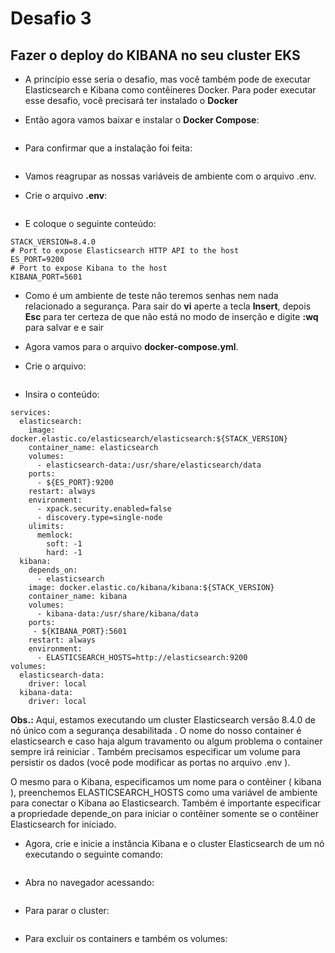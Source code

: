 # Desafio 3
## Fazer o deploy do KIBANA no seu cluster EKS

- A princípio esse seria o desafio, mas você também pode de executar Elasticsearch e Kibana como contêineres Docker.
Para poder executar esse desafio, você precisará ter instalado o **Docker**

- Então agora vamos baixar e instalar o **Docker Compose**:
    ```sudo curl -L "https://github.com/docker/compose/releases/download/1.23.2/docker-compose-$(uname -s)-$(uname -m)" -o /usr/bin/docker-compose && sudo chmod +x /usr/bin/docker-compose
    ```


- Para confirmar que a instalação foi feita:
    ```docker-compose –version
    ```

- Vamos reagrupar as nossas variáveis de ambiente com o arquivo .env.
- Crie o arquivo **.env**:
    ```vi .env
    ```

- E coloque o seguinte conteúdo:
```# Version of Elastic products
STACK_VERSION=8.4.0
# Port to expose Elasticsearch HTTP API to the host
ES_PORT=9200
# Port to expose Kibana to the host
KIBANA_PORT=5601
```

- Como é um ambiente de teste não teremos senhas nem nada relacionado a segurança.
Para sair do **vi** aperte a tecla **Insert**, depois **Esc** para ter certeza de que não está no modo de inserção e digite **:wq** para salvar e e sair
 
- Agora vamos para o arquivo **docker-compose.yml**.
- Crie o arquivo:
    ```vi docker-compose.yml
    ```

- Insira o conteúdo:
```version: '3.8'
services:
  elasticsearch:
    image: docker.elastic.co/elasticsearch/elasticsearch:${STACK_VERSION}
    container_name: elasticsearch
    volumes:
      - elasticsearch-data:/usr/share/elasticsearch/data
    ports:
      - ${ES_PORT}:9200
    restart: always
    environment:
      - xpack.security.enabled=false
      - discovery.type=single-node
    ulimits:
      memlock:
        soft: -1
        hard: -1
  kibana:
    depends_on:
      - elasticsearch
    image: docker.elastic.co/kibana/kibana:${STACK_VERSION}
    container_name: kibana
    volumes:
      - kibana-data:/usr/share/kibana/data
    ports:
     - ${KIBANA_PORT}:5601
    restart: always
    environment:
      - ELASTICSEARCH_HOSTS=http://elasticsearch:9200
volumes:
  elasticsearch-data:
    driver: local
  kibana-data:
    driver: local
```


**Obs.:** Aqui, estamos executando um cluster Elasticsearch versão 8.4.0 de nó único com a segurança desabilitada . O nome do nosso container é elasticsearch e caso haja algum travamento ou algum problema o container sempre irá reiniciar . Também precisamos especificar um volume para persistir os dados (você pode modificar as portas no arquivo .env ).

O mesmo para o Kibana, especificamos um nome para o contêiner ( kibana ), preenchemos ELASTICSEARCH_HOSTS como uma variável de ambiente para conectar o Kibana ao Elasticsearch. Também é importante especificar a propriedade depende_on para iniciar o contêiner somente se o contêiner Elasticsearch for iniciado.


- Agora, crie e inicie a instância Kibana e o cluster Elasticsearch de um nó executando o seguinte comando:
    ```docker-compose up -d
    ```


- Abra no navegador acessando:
    ```o_seu_ip:5601
    ```


- Para parar o cluster:
    ```docker-compose down
    ```


- Para excluir os containers e também os volumes:
    ```docker-compose down -v
    ```
